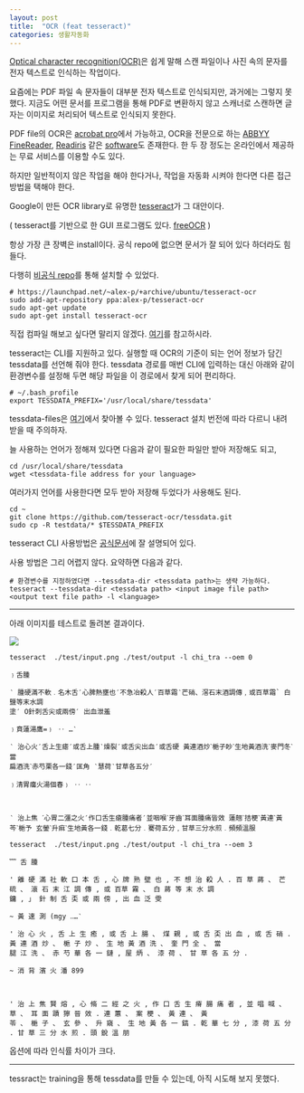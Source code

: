 ```yaml
---
layout: post
title:  "OCR (feat tesseract)"
categories: 생활자동화
---
```



[Optical character recognition(OCR)](https://ko.wikipedia.org/wiki/%EA%B4%91%ED%95%99_%EB%AC%B8%EC%9E%90_%EC%9D%B8%EC%8B%9D)은 쉽게 말해 스캔 파일이나 사진 속의 문자를 전자 텍스트로 인식하는 작업이다. 

요즘에는 PDF 파일 속 문자들이 대부분 전자 텍스트로 인식되지만, 과거에는 그렇지 못했다. 지금도 어떤 문서를 프로그램을 통해 PDF로 변환하지 않고 스캐너로 스캔하면 글자는 이미지로 처리되어 텍스트로 인식되지 못한다. 

PDF file의 OCR은 [acrobat pro](https://acrobat.adobe.com/kr/ko/free-trial-download.html)에서 가능하고, OCR을 전문으로 하는 [ABBYY FineReader](https://www.abbyy.com/en-apac/finereader/), [Readiris](http://www.irislink.com/EN-US/c1462/Readiris-16-for-Windows---OCR-Software.aspx) 같은 [software](http://www.toptenreviews.com/business/software/best-ocr-software/)도 존재한다. 한 두 장 정도는 온라인에서 제공하는 무료 서비스를 이용할 수도 있다. 

하지만 일반적이지 않은 작업을 해야 한다거나, 작업을 자동화 시켜야 한다면 다른 접근방법을 택해야 한다. 

Google이 만든 OCR library로 유명한 [tesseract](https://github.com/tesseract-ocr/tesseract/wiki)가 그 대안이다. 

( tesseract를 기반으로 한 GUI 프로그램도 있다. [freeOCR](http://www.paperfile.net/) )

항상 가장 큰 장벽은 install이다. 공식 repo에 없으면 문서가 잘 되어 있다 하더라도 힘들다. 

다행히 [비공식 repo](https://launchpad.net/~alex-p/+archive/ubuntu/tesseract-ocr)를 통해 설치할 수 있었다. 

```
# https://launchpad.net/~alex-p/+archive/ubuntu/tesseract-ocr
sudo add-apt-repository ppa:alex-p/tesseract-ocr
sudo apt-get update
sudo apt-get install tesseract-ocr
```

직접 컴파일 해보고 싶다면 말리지 않겠다. [여기](https://medium.com/@lucas63/installing-tesseract-3-04-in-ubuntu-14-04-1dae8b748a32)를 참고하시라. 

tesseract는 CLI를 지원하고 있다. 실행할 때 OCR의 기준이 되는 언어 정보가 담긴 tessdata를 선언해 줘야 한다. tessdata 경로를 매번 CLI에 입력하는 대신 아래와 같이 환경변수를 설정해 두면 해당 파일을 이 경로에서 찾게 되어 편리하다. 


```
# ~/.bash_profile
export TESSDATA_PREFIX='/usr/local/share/tessdata'
```

tessdata-files은 [여기](https://github.com/tesseract-ocr/tesseract/wiki/Data-Files)에서 찾아볼 수 있다. tesseract 설치 번전에 따라 다르니 내려 받을 때 주의하자. 

늘 사용하는 언어가 정해져 있다면 다음과 같이 필요한 파일만 받아 저장해도 되고, 

```
cd /usr/local/share/tessdata
wget <tessdata-file address for your language>
```

여러가지 언어를 사용한다면 모두 받아 저장해 두었다가 사용해도 된다. 

```
cd ~
git clone https://github.com/tesseract-ocr/tessdata.git
sudo cp -R testdata/* $TESSDATA_PREFIX
```

tesseract CLI 사용방법은 [공식문서](https://github.com/tesseract-ocr/tesseract/wiki/Command-Line-Usage)에 잘 설명되어 있다. 

사용 방법은 그리 어렵지 않다. 요약하면 다음과 같다. 

```
# 환경변수를 지정하였다면 --tessdata-dir <tessdata path>는 생략 가능하다. 
tesseract --tessdata-dir <tessdata path> <input image file path> <output text file path> -l <language>
```


*** 

아래 이미지를 테스트로 돌려본 결과이다. 


![](https://goo.gl/QXdfrb)


```
tesseract  ./test/input.png ./test/output -l chi_tra --oem 0
```


	﹜舌腫
	
	‵ 腫硬滿不軟﹒名木舌′心脾熱壅也′不急冶殺人′百草霜‵芒硝、滘石末酒調傳﹐或百草霜` 白鹽等末水調
	塗′ O針刺舌尖或兩傍′ 出血泄羞
	
	﹜賁蓮湯鷹=﹜ ‥ …‵
	
	‵ 治心火′舌上生瘧′或舌上腫‵燥裂′或舌尖出血′或舌硬 黃連酒炒ˋ梔子眇ˋ生地黃酒洗ˋ麥門冬ˋ當
	扁酒洗ˋ赤芍栗各一錢′匡角 ‵慧荷‵甘草各五分′
	
	﹜清胃癟火湯個春﹚ ‥ ‥
	
	 
	
	‵ 治上焦 ˊ心胃二彊之火′作口舌生瘡腫痛者′並咽喉ˋ牙齒ˋ耳面腫痛皆效 蓮翹ˋ拮梗ˋ黃連ˋ黃
	芩ˋ梔予 玄鎣ˋ升痲ˋ生地黃各一錢﹒乾葛七分﹒騫荷五分﹐甘草三分水煎﹒頻頻溫服


```
tesseract  ./test/input.png ./test/output -l chi_tra --oem 3
```


	﹌ 舌 腫
	
	' 離 硬 滿 社 軟 口 本 舌 , 心 牌 熟 壁 也 , 不 想 治 殺 人 . 百 草 蔣 、 芒 硫 、 滾 石 末 江 調 傳 , 或 百草 霧 、 白 蔣 等 末 水 調
	鏞 , 」 針 制 舌 奀 或 兩 傍 , 出 血 泛 雯
	
	~ 黃 速 測 (mgy ‥…‵
	
	' 治 心 火 , 舌 上 生 癒 , 或 舌 上 腸 、 煤 親 , 或 舌 奀 出 血 , 或 舌 硝 . 黃 連 酒 炒 、 梔 子 炒 、 生 地 黃 酒 洗 、 奎 門 全 、 當
	腿 江 洗 、 赤 芍 華 各 一 鏈 , 屋 炳 、 漆 荷 、 甘 草 各 五 分 .
	
	~ 消 背 濱 火 潘 899
	
	 
	
	' 治 上 焦 賢 熔 , 心 脩 二 經 之 火 , 作 口 舌 生 瘠 腸 痛 者 , 並 唱 喊 、 草 、 耳 面 蹟 獰 晉 效 . 連 蕙 、 案 梗 、 黃 連 、 黃
	苓 、 梔 子 、 玄 參 、 升 窺 、 生 地 黃 各 一 鎬 . 乾 華 七 分 , 漆 荷 五 分 . 甘 草 三 分 水 煎 . 頭 銳 溫 朋




옵션에 따라 인식률 차이가 크다. 

***

tessract는 training을 통해 tessdata를 만들 수 있는데, 아직 시도해 보지 못했다. 



